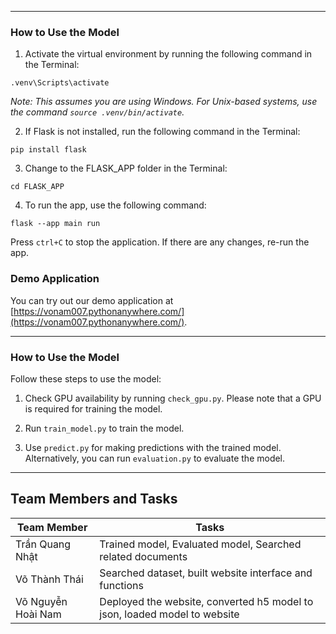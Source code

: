  ----------------------------
 ### How to Use the Model ###

1. Activate the virtual environment by running the following command in the Terminal:

 `.venv\Scripts\activate`

*Note: This assumes you are using Windows. For Unix-based systems, use the command `source .venv/bin/activate`.*

2. If Flask is not installed, run the following command in the Terminal:

`pip install flask`

3. Change to the FLASK_APP folder in the Terminal:

`cd FLASK_APP`

4. To run the app, use the following command:

`flask --app main run`

Press `ctrl+C` to stop the application. If there are any changes, re-run the app.

### Demo Application ###

You can try out our demo application at [https://vonam007.pythonanywhere.com/](https://vonam007.pythonanywhere.com/). 

-----------------------------

### How to Use the Model ###

Follow these steps to use the model:

1. Check GPU availability by running `check_gpu.py`. Please note that a GPU is required for training the model.

2. Run `train_model.py` to train the model.

3. Use `predict.py` for making predictions with the trained model. Alternatively, you can run `evaluation.py` to evaluate the model.

-----------------------------
## Team Members and Tasks

| Team Member          | Tasks                                                    |
|----------------------|----------------------------------------------------------|
| Trần Quang Nhật      | Trained model, Evaluated model, Searched related documents |
| Võ Thành Thái        | Searched dataset, built website interface and functions   |
| Võ Nguyễn Hoài Nam   | Deployed the website, converted h5 model to json, loaded model to website |
